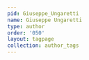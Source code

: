 ```yaml
---
pid: Giuseppe_Ungaretti
name: Giuseppe Ungaretti
type: author
order: '050'
layout: tagpage
collection: author_tags
---
```

